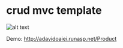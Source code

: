 # crud mvc template

![alt text](https://github.com/adavidoaiei/mvc_template/blob/main/persons.png?raw=true)

Demo: http://adavidoaiei.runasp.net/Product
